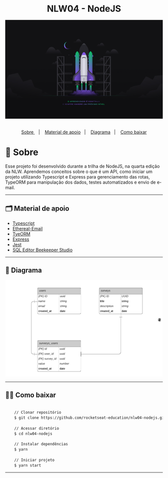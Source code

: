 <center><h1 >NLW04 - NodeJS</h1></center>

<img src="public/nlw.jpg">

<br/>
<br />

<p align="center">
  <a href="#-sobre"> Sobre </a>&nbsp;&nbsp;&nbsp;|&nbsp;&nbsp;&nbsp;
  <a href="#-material-de-apoio">Material de apoio</a>&nbsp;&nbsp;&nbsp;|&nbsp;&nbsp;&nbsp;
    <a href="#-material-de-apoio">Diagrama</a>&nbsp;&nbsp;&nbsp;|&nbsp;&nbsp;&nbsp;
    <a href="#-como-baixar">Como baixar</a>

# 🔖 Sobre

Esse projeto foi desenvolvido durante a trilha de NodeJS, na quarta edição da NLW.
Aprendemos conceitos sobre o que é um API, como iniciar um projeto utilizando Typescript e Express para gerenciamento das rotas, TypeORM para manipulação dos dados, testes automatizados e envio de e-mail.

---

## 🗂 Material de apoio

- [Typescript](https://www.typescriptlang.org/)
- [Ethereal-Email](https://ethereal.email/)
- [TyeORM](https://typeorm.io/#/)
- [Express](https://expressjs.com/pt-br/)
- [Jest](https://jestjs.io/)
- [SQL Editor Beekeeper Studio](https://www.beekeeperstudio.io/)

---

## 🔶 Diagrama

<img src="public/diagrama.png"></img>

---

## 👍🏻 Como baixar

```bash

    // Clonar repositório
    $ git clone https://github.com/rocketseat-education/nlw04-nodejs.git

    // Acessar diretório
    $ cd nlw04-nodejs

    // Instalar dependências
    $ yarn

    // Iniciar projeto
    $ yarn start
```

---
